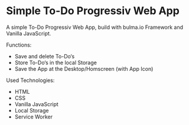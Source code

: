 # Simple To-Do Progressiv Web App

A simple To-Do Progressiv Web App, build with bulma.io Framework and Vanilla JavaScript.

Functions:

- Save and delete To-Do‘s
- Store To-Do‘s in the local Storage
- Save the App at the Desktop/Homscreen (with App Icon)

Used Technologies:

- HTML
- CSS
- Vanilla JavaScript
- Local Storage
- Service Worker

